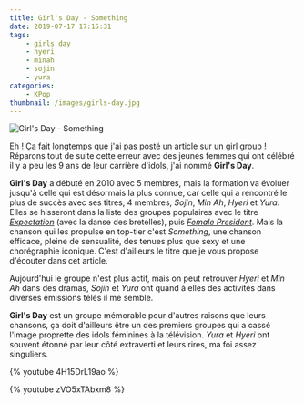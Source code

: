 ```yaml
---
title: Girl's Day - Something
date: 2019-07-17 17:15:31
tags:
    - girls day
    - hyeri
    - minah
    - sojin
    - yura
categories:
    - KPop
thumbnail: /images/girls-day.jpg
---
```


![Girl's Day - Something](/images/girls-day.jpg)

Eh ! Ça fait longtemps que j'ai pas posté un article sur un girl group ! Réparons tout de suite cette erreur avec des jeunes femmes qui ont célébré il y a peu les 9 ans de leur carrière d'idols, j'ai nommé **Girl's Day**.

**Girl's Day** a débuté en 2010 avec 5 membres, mais la formation va évoluer jusqu'à celle qui est désormais la plus connue, car celle qui a rencontré le plus de succès avec ses titres, 4 membres, *Sojin*, *Min Ah*, *Hyeri* et *Yura*. Elles se hisseront dans la liste des groupes populaires avec le titre [*Expectation*](https://www.youtube.com/watch?v=t8YXut6_56c) (avec la danse des bretelles), puis [*Female President*](https://www.youtube.com/watch?v=v0f9ifrDSp8). Mais la chanson qui les propulse en top-tier c'est *Something*, une chanson efficace, pleine de sensualité, des tenues plus que sexy et une chorégraphie iconique. C'est d'ailleurs le titre que je vous propose d'écouter dans cet article.

Aujourd'hui le groupe n'est plus actif, mais on peut retrouver *Hyeri* et *Min Ah* dans des dramas, *Sojin* et *Yura* ont quand à elles des activités dans diverses émissions télés il me semble.

**Girl's Day** est un groupe mémorable pour d'autres raisons que leurs chansons, ça doit d'ailleurs être un des premiers groupes qui a cassé l'image proprette des idols féminines à la télévision. *Yura* et *Hyeri* ont souvent étonné par leur côté extraverti et leurs rires, ma foi assez singuliers.

{% youtube 4H15DrL19ao %}

{% youtube zVO5xTAbxm8 %}
